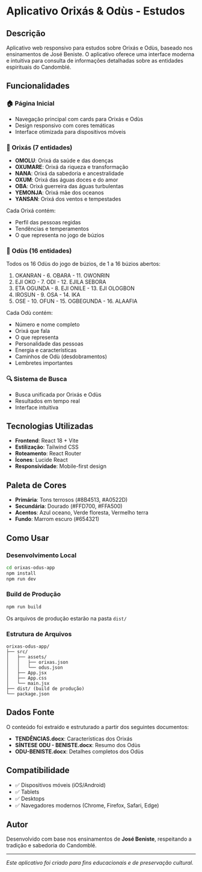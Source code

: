 # Aplicativo Orixás & Odùs - Estudos

## Descrição
Aplicativo web responsivo para estudos sobre Orixás e Odùs, baseado nos ensinamentos de José Beniste. O aplicativo oferece uma interface moderna e intuitiva para consulta de informações detalhadas sobre as entidades espirituais do Candomblé.

## Funcionalidades

### 🏠 Página Inicial
- Navegação principal com cards para Orixás e Odùs
- Design responsivo com cores temáticas
- Interface otimizada para dispositivos móveis

### 👑 Orixás (7 entidades)
- **OMOLU**: Orixá da saúde e das doenças
- **OXUMARE**: Orixá da riqueza e transformação
- **NANA**: Orixá da sabedoria e ancestralidade
- **OXUM**: Orixá das águas doces e do amor
- **OBA**: Orixá guerreira das águas turbulentas
- **YEMONJA**: Orixá mãe dos oceanos
- **YANSAN**: Orixá dos ventos e tempestades

Cada Orixá contém:
- Perfil das pessoas regidas
- Tendências e temperamentos
- O que representa no jogo de búzios

### 🔮 Odùs (16 entidades)
Todos os 16 Odùs do jogo de búzios, de 1 a 16 búzios abertos:
1. OKANRAN - 6. OBARA - 11. OWONRIN
2. EJI OKO - 7. ODI - 12. EJILA SEBORA
3. ETA OGUNDA - 8. EJI ONILE - 13. EJI OLOGBON
4. IROSUN - 9. OSA - 14. IKA
5. OSE - 10. OFUN - 15. OGBEGUNDA - 16. ALAAFIA

Cada Odù contém:
- Número e nome completo
- Orixá que fala
- O que representa
- Personalidade das pessoas
- Energia e características
- Caminhos de Odù (desdobramentos)
- Lembretes importantes

### 🔍 Sistema de Busca
- Busca unificada por Orixás e Odùs
- Resultados em tempo real
- Interface intuitiva

## Tecnologias Utilizadas
- **Frontend**: React 18 + Vite
- **Estilização**: Tailwind CSS
- **Roteamento**: React Router
- **Ícones**: Lucide React
- **Responsividade**: Mobile-first design

## Paleta de Cores
- **Primária**: Tons terrosos (#8B4513, #A0522D)
- **Secundária**: Dourado (#FFD700, #FFA500)
- **Acentos**: Azul oceano, Verde floresta, Vermelho terra
- **Fundo**: Marrom escuro (#654321)

## Como Usar

### Desenvolvimento Local
```bash
cd orixas-odus-app
npm install
npm run dev
```

### Build de Produção
```bash
npm run build
```
Os arquivos de produção estarão na pasta `dist/`

### Estrutura de Arquivos
```
orixas-odus-app/
├── src/
│   ├── assets/
│   │   ├── orixas.json
│   │   └── odus.json
│   ├── App.jsx
│   ├── App.css
│   └── main.jsx
├── dist/ (build de produção)
└── package.json
```

## Dados Fonte
O conteúdo foi extraído e estruturado a partir dos seguintes documentos:
- **TENDÊNCIAS.docx**: Características dos Orixás
- **SÍNTESE ODU - BENISTE.docx**: Resumo dos Odùs
- **ODU-BENISTE.docx**: Detalhes completos dos Odùs

## Compatibilidade
- ✅ Dispositivos móveis (iOS/Android)
- ✅ Tablets
- ✅ Desktops
- ✅ Navegadores modernos (Chrome, Firefox, Safari, Edge)

## Autor
Desenvolvido com base nos ensinamentos de **José Beniste**, respeitando a tradição e sabedoria do Candomblé.

---

*Este aplicativo foi criado para fins educacionais e de preservação cultural.*

